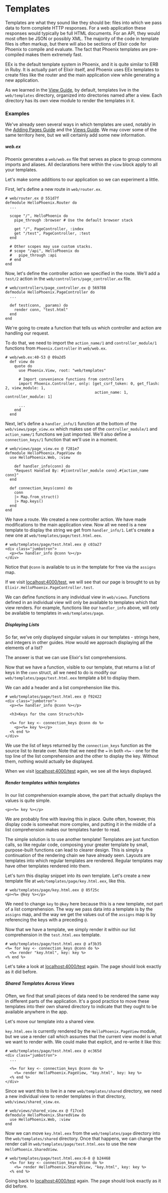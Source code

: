 # Templates

Templates are what they sound like they should be: files into which we pass data to form complete HTTP responses. For a web application these responses would typically be full HTML documents. For an API, they would most often be JSON or possibly XML. The majority of the code in template files is often markup, but there will also be sections of Elixir code for Phoenix to compile and evaluate. The fact that Phoenix templates are pre-compiled makes them extremely fast.

EEx is the default template system in Phoenix, and it is quite similar to ERB in Ruby. It is actually part of Elixir itself, and Phoenix uses EEx templates to create files like the router and the main application view while generating a new application.

As we learned in the [View Guide](http://www.phoenixframework.org/docs/views), by default, templates live in the `web/templates` directory, organized into directories named after a view. Each directory has its own view module to render the templates in it.

### Examples

We've already seen several ways in which templates are used, notably in the [Adding Pages Guide](http://www.phoenixframework.org/docs/adding-pages) and the [Views Guide](http://www.phoenixframework.org/docs/views). We may cover some of the same territory here, but we will certainly add some new information.

##### web.ex

Phoenix generates a `web/web.ex` file that serves as place to group commons imports and aliases. All declarations here within the `view` block apply to all your templates.

Let's make some additions to our application so we can experiment a little.

First, let's define a new route in `web/router.ex`.

    # web/router.ex @ 551d7f
    defmodule HelloPhoenix.Router do
      ...

      scope "/", HelloPhoenix do
        pipe_through :browser # Use the default browser stack

        get "/", PageController, :index
        get "/test", PageController, :test
      end

      # Other scopes may use custom stacks.
      # scope "/api", HelloPhoenix do
      #   pipe_through :api
      # end
    end

Now, let's define the controller action we specified in the route. We'll add a `test/2` action in the `web/controllers/page_controller.ex` file.

    # web/controllers/page_controller.ex @ 569788
    defmodule HelloPhoenix.PageController do
      ...

      def test(conn, _params) do
        render conn, "test.html"
      end
    end

We're going to create a function that tells us which controller and action are handling our request.

To do that, we need to import the `action_name/1` and `controller_module/1` functions from `Phoenix.Controller` in `web/web.ex`.

    # web/web.ex:40-53 @ 09a2d5
      def view do
        quote do
          use Phoenix.View, root: "web/templates"

          # Import convenience functions from controllers
          import Phoenix.Controller, only: [get_csrf_token: 0, get_flash: 2, view_module: 1,
                                            action_name: 1, controller_module: 1]

          ...
        end
      end

Next, let's define a `handler_info/1` function at the bottom of the `web/views/page_view.ex` which makes use of the `controller_module/1` and `action_name/1` functions we just imported. We'll also define a `connection_keys/1` function that we'll use in a moment.

    # web/views/page_view.ex @ f281e7
    defmodule HelloPhoenix.PageView do
      use HelloPhoenix.Web, :view

        def handler_info(conn) do
        "Request Handled By: #{controller_module conn}.#{action_name conn}"
      end

      def connection_keys(conn) do
        conn
        |> Map.from_struct()
        |> Map.keys()
      end
    end

We have a route. We created a new controller action. We have made modifications to the main application view. Now all we need is a new template to display the string we get from `handler_info/1`. Let's create a new one at `web/templates/page/test.html.eex`.

    # web/templates/page/test.html.eex @ c03a27
    <div class="jumbotron">
      <p><%= handler_info @conn %></p>
    </div>

Notice that `@conn` is available to us in the template for free via the `assigns` map.

If we visit [localhost:4000/test](http://localhost:4000/test), we will see that our page is brought to us by `Elixir.HelloPhoenix.PageController.test`.

We can define functions in any individual view in `web/views`. Functions defined in an individual view will only be available to templates which that view renders. For example, functions like our `handler_info` above, will only be available to templates in `web/templates/page`.

##### Displaying Lists

So far, we've only displayed singular values in our templates - strings here, and integers in other guides. How would we approach displaying all the elements of a list?

The answer is that we can use Elixir's list comprehensions.

Now that we have a function, visible to our template, that returns a list of keys in the `conn` struct, all we need to do is modify our `web/templates/page/test.html.eex` template a bit to display them.

We can add a header and a list comprehension like this.

    # web/templates/page/test.html.eex @ f92422
    <div class="jumbotron">
      <p><%= handler_info @conn %></p>

      <h3>Keys for the conn Struct</h3>

      <%= for key <- connection_keys @conn do %>
        <p><%= key %></p>
      <% end %>
    </div>

We use the list of keys returned by the `connection_keys` function as the source list to iterate over. Note that we need the `=` in both `<%=` - one for the top line of the list comprehension and the other to display the key. Without them, nothing would actually be displayed.

When we visit [localhost:4000/test](http://localhost:4000/test) again, we see all the keys displayed.

##### Render templates within templates

In our list comprehension example above, the part that actually displays the values is quite simple.

```html+eex
<p><%= key %></p>
```
We are probably fine with leaving this in place. Quite often, however, this display code is somewhat more complex, and putting it in the middle of a list comprehension makes our templates harder to read.

The simple solution is to use another template! Templates are just function calls, so like regular code, composing your greater template by small, purpose-built functions can lead to clearer design. This is simply a continuation of the rendering chain we have already seen. Layouts are templates into which regular templates are rendered. Regular templates may have other templates rendered into them.

Let's turn this display snippet into its own template. Let's create a new template file at `web/templates/page/key.html.eex`, like this.

    # web/templates/page/key.html.eex @ 85f25c
    <p><%= @key %></p>

We need to change `key` to `@key` here because this is a new template, not part of a list comprehension. The way we pass data into a template is by the `assigns` map, and the way we get the values out of the `assigns` map is by referencing the keys with a preceding `@`.

Now that we have a template, we simply render it within our list comprehension in the `test.html.eex` template.

    # web/templates/page/test.html.eex @ af3b35
    <%= for key <- connection_keys @conn do %>
      <%= render "key.html", key: key %>
    <% end %>

Let's take a look at [localhost:4000/test](http://localhost:4000/test) again. The page should look exactly as it did before.

##### Shared Templates Across Views

Often, we find that small pieces of data need to be rendered the same way in different parts of the application. It's a good practice to move these templates into their own shared directory to indicate that they ought to be available anywhere in the app.

Let's move our template into a shared view.

`key.html.eex` is currently rendered by the `HelloPhoenix.PageView` module, but we use a render call which assumes that the current view model is what we want to render with. We could make that explicit, and re-write it like this:

    # web/templates/page/test.html.eex @ ec365d
    <div class="jumbotron">
      ...

      <%= for key <- connection_keys @conn do %>
        <%= render HelloPhoenix.PageView, "key.html", key: key %>
      <% end %>
    </div>

Since we want this to live in a new `web/templates/shared` directory, we need a new individual view to render templates in that directory, `web/views/shared_view.ex`.

    # web/views/shared_view.ex @ f17ce3
    defmodule HelloPhoenix.SharedView do
      use HelloPhoenix.Web, :view
    end

Now we can move `key.html.eex` from the `web/templates/page` directory into the `web/templates/shared` directory. Once that happens, we can change the render call in `web/templates/page/test.html.eex` to use the new `HelloPhoenix.SharedView`.

    # web/templates/page/test.html.eex:6-8 @ b24468
      <%= for key <- connection_keys @conn do %>
        <%= render HelloPhoenix.SharedView, "key.html", key: key %>
      <% end %>

Going back to [localhost:4000/test](http://localhost:4000/test) again. The page should look exactly as it did before.
